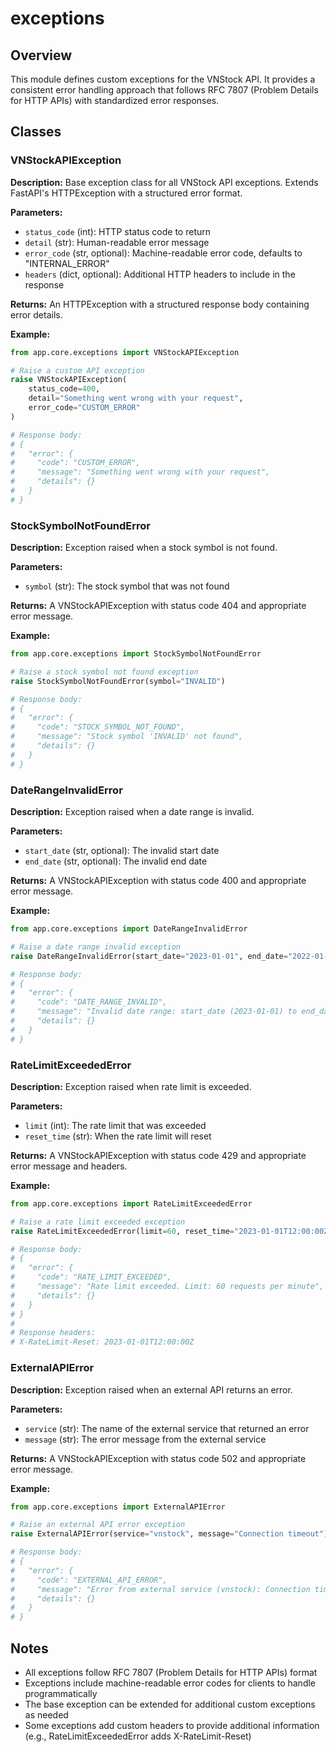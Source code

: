 # exceptions

## Overview

This module defines custom exceptions for the VNStock API. It provides a consistent error handling approach that follows RFC 7807 (Problem Details for HTTP APIs) with standardized error responses.

## Classes

### VNStockAPIException

**Description:**
Base exception class for all VNStock API exceptions. Extends FastAPI's HTTPException with a structured error format.

**Parameters:**

- `status_code` (int): HTTP status code to return
- `detail` (str): Human-readable error message
- `error_code` (str, optional): Machine-readable error code, defaults to "INTERNAL_ERROR"
- `headers` (dict, optional): Additional HTTP headers to include in the response

**Returns:**
An HTTPException with a structured response body containing error details.

**Example:**

```python
from app.core.exceptions import VNStockAPIException

# Raise a custom API exception
raise VNStockAPIException(
    status_code=400,
    detail="Something went wrong with your request",
    error_code="CUSTOM_ERROR"
)

# Response body:
# {
#   "error": {
#     "code": "CUSTOM_ERROR",
#     "message": "Something went wrong with your request",
#     "details": {}
#   }
# }
```

### StockSymbolNotFoundError

**Description:**
Exception raised when a stock symbol is not found.

**Parameters:**

- `symbol` (str): The stock symbol that was not found

**Returns:**
A VNStockAPIException with status code 404 and appropriate error message.

**Example:**

```python
from app.core.exceptions import StockSymbolNotFoundError

# Raise a stock symbol not found exception
raise StockSymbolNotFoundError(symbol="INVALID")

# Response body:
# {
#   "error": {
#     "code": "STOCK_SYMBOL_NOT_FOUND",
#     "message": "Stock symbol 'INVALID' not found",
#     "details": {}
#   }
# }
```

### DateRangeInvalidError

**Description:**
Exception raised when a date range is invalid.

**Parameters:**

- `start_date` (str, optional): The invalid start date
- `end_date` (str, optional): The invalid end date

**Returns:**
A VNStockAPIException with status code 400 and appropriate error message.

**Example:**

```python
from app.core.exceptions import DateRangeInvalidError

# Raise a date range invalid exception
raise DateRangeInvalidError(start_date="2023-01-01", end_date="2022-01-01")

# Response body:
# {
#   "error": {
#     "code": "DATE_RANGE_INVALID",
#     "message": "Invalid date range: start_date (2023-01-01) to end_date (2022-01-01)",
#     "details": {}
#   }
# }
```

### RateLimitExceededError

**Description:**
Exception raised when rate limit is exceeded.

**Parameters:**

- `limit` (int): The rate limit that was exceeded
- `reset_time` (str): When the rate limit will reset

**Returns:**
A VNStockAPIException with status code 429 and appropriate error message and headers.

**Example:**

```python
from app.core.exceptions import RateLimitExceededError

# Raise a rate limit exceeded exception
raise RateLimitExceededError(limit=60, reset_time="2023-01-01T12:00:00Z")

# Response body:
# {
#   "error": {
#     "code": "RATE_LIMIT_EXCEEDED",
#     "message": "Rate limit exceeded. Limit: 60 requests per minute",
#     "details": {}
#   }
# }
#
# Response headers:
# X-RateLimit-Reset: 2023-01-01T12:00:00Z
```

### ExternalAPIError

**Description:**
Exception raised when an external API returns an error.

**Parameters:**

- `service` (str): The name of the external service that returned an error
- `message` (str): The error message from the external service

**Returns:**
A VNStockAPIException with status code 502 and appropriate error message.

**Example:**

```python
from app.core.exceptions import ExternalAPIError

# Raise an external API error exception
raise ExternalAPIError(service="vnstock", message="Connection timeout")

# Response body:
# {
#   "error": {
#     "code": "EXTERNAL_API_ERROR",
#     "message": "Error from external service (vnstock): Connection timeout",
#     "details": {}
#   }
# }
```

## Notes

- All exceptions follow RFC 7807 (Problem Details for HTTP APIs) format
- Exceptions include machine-readable error codes for clients to handle programmatically
- The base exception can be extended for additional custom exceptions as needed
- Some exceptions add custom headers to provide additional information (e.g., RateLimitExceededError adds X-RateLimit-Reset)
